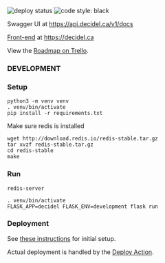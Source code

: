 ![deploy status](https://github.com/jpmunz/decidel-flask/workflows/Build%20and%20Deploy/badge.svg)
![code style: black](https://img.shields.io/badge/code_style-black-000000.svg?style=plastic")

Swagger UI at https://api.decidel.ca/v1/docs

[Front-end](https://github.com/jpmunz/decidel-web) at https://decidel.ca

View the [Roadmap on Trello](https://trello.com/b/z4REn8Mg/decidel-roadmap).

### DEVELOPMENT

### Setup

```
python3 -m venv venv
. venv/bin/activate
pip install -r requirements.txt
```

Make sure redis is installed

```
wget http://download.redis.io/redis-stable.tar.gz
tar xvzf redis-stable.tar.gz
cd redis-stable
make
```

### Run

```
redis-server
```

```
. venv/bin/activate
FLASK_APP=decidel FLASK_ENV=development flask run
```

### Deployment

See [these instructions](https://development-recipes.readthedocs.io/en/latest/hosting.html) for initial setup.

Actual deployment is handled by the [Deploy Action](.github/workflows/deploy.yml).
